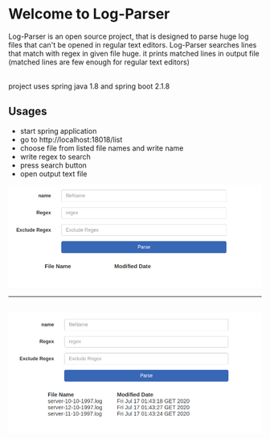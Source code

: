 <h1>Welcome to Log-Parser</h1>
<p>Log-Parser is an open source project, that is designed to parse huge 
log files that can't be opened in regular text editors.
Log-Parser searches lines that match with regex in given file huge.
it prints matched lines in output file (matched lines are few enough for regular text editors)</p>
<br/>
project uses spring java 1.8 and spring boot 2.1.8

<h2>Usages</h2>
<ul>
<li>start spring application</li>
<li>go to http://localhost:18018/list</li>
<li>choose file from listed file names and write name</li>
<li>write regex to search</li>
<li>press search button</li>
<li>open output text file</li>
</ul>

<img src="docs/usage_0.png">
<hr/><br/>
<img src="docs/usage_1.png">
